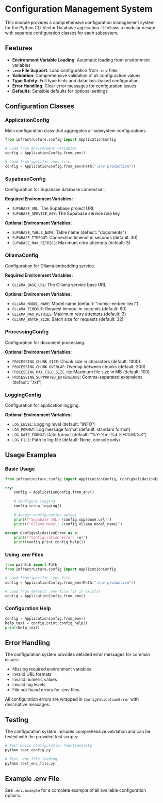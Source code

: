 # Configuration Management System

This module provides a comprehensive configuration management system for the Python CLI Vector Database application. It follows a modular design with separate configuration classes for each subsystem.

## Features

- **Environment Variable Loading**: Automatic loading from environment variables
- **`.env` File Support**: Load configuration from `.env` files
- **Validation**: Comprehensive validation of all configuration values
- **Type Safety**: Full type hints and dataclass-based configuration
- **Error Handling**: Clear error messages for configuration issues
- **Defaults**: Sensible defaults for optional settings

## Configuration Classes

### ApplicationConfig
Main configuration class that aggregates all subsystem configurations.

```python
from infrastructure.config import ApplicationConfig

# Load from environment variables
config = ApplicationConfig.from_env()

# Load from specific .env file
config = ApplicationConfig.from_env(Path(".env.production"))
```

### SupabaseConfig
Configuration for Supabase database connection.

**Required Environment Variables:**
- `SUPABASE_URL`: The Supabase project URL
- `SUPABASE_SERVICE_KEY`: The Supabase service role key

**Optional Environment Variables:**
- `SUPABASE_TABLE_NAME`: Table name (default: "documents")
- `SUPABASE_TIMEOUT`: Connection timeout in seconds (default: 30)
- `SUPABASE_MAX_RETRIES`: Maximum retry attempts (default: 3)

### OllamaConfig
Configuration for Ollama embedding service.

**Required Environment Variables:**
- `OLLAMA_BASE_URL`: The Ollama service base URL

**Optional Environment Variables:**
- `OLLAMA_MODEL_NAME`: Model name (default: "nomic-embed-text")
- `OLLAMA_TIMEOUT`: Request timeout in seconds (default: 60)
- `OLLAMA_MAX_RETRIES`: Maximum retry attempts (default: 3)
- `OLLAMA_BATCH_SIZE`: Batch size for requests (default: 32)

### ProcessingConfig
Configuration for document processing.

**Optional Environment Variables:**
- `PROCESSING_CHUNK_SIZE`: Chunk size in characters (default: 1000)
- `PROCESSING_CHUNK_OVERLAP`: Overlap between chunks (default: 200)
- `PROCESSING_MAX_FILE_SIZE_MB`: Maximum file size in MB (default: 100)
- `PROCESSING_SUPPORTED_EXTENSIONS`: Comma-separated extensions (default: ".txt")

### LoggingConfig
Configuration for application logging.

**Optional Environment Variables:**
- `LOG_LEVEL`: Logging level (default: "INFO")
- `LOG_FORMAT`: Log message format (default: standard format)
- `LOG_DATE_FORMAT`: Date format (default: "%Y-%m-%d %H:%M:%S")
- `LOG_FILE`: Path to log file (default: None, console only)

## Usage Examples

### Basic Usage
```python
from infrastructure.config import ApplicationConfig, ConfigValidationError

try:
    config = ApplicationConfig.from_env()
    
    # Configure logging
    config.setup_logging()
    
    # Access configuration values
    print(f"Supabase URL: {config.supabase.url}")
    print(f"Ollama Model: {config.ollama.model_name}")
    
except ConfigValidationError as e:
    print(f"Configuration error: {e}")
    print(config.print_config_help())
```

### Using .env Files
```python
from pathlib import Path
from infrastructure.config import ApplicationConfig

# Load from specific .env file
config = ApplicationConfig.from_env(Path(".env.production"))

# Load from default .env file (if it exists)
config = ApplicationConfig.from_env()
```

### Configuration Help
```python
config = ApplicationConfig.from_env()
help_text = config.print_config_help()
print(help_text)
```

## Error Handling

The configuration system provides detailed error messages for common issues:

- Missing required environment variables
- Invalid URL formats
- Invalid numeric values
- Invalid log levels
- File not found errors for .env files

All configuration errors are wrapped in `ConfigValidationError` with descriptive messages.

## Testing

The configuration system includes comprehensive validation and can be tested with the provided test scripts:

```bash
# Test basic configuration functionality
python test_config.py

# Test .env file loading
python test_env_file.py
```

## Example .env File

See `.env.example` for a complete example of all available configuration options.